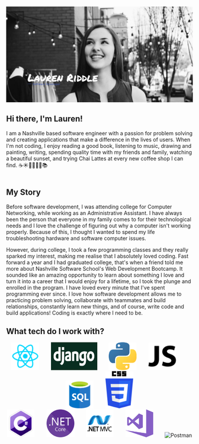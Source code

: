 ![ Logo ](./img/readme/LaurenB&W.png)

## Hi there, I'm Lauren!
I am a Nashville based software engineer with a passion for problem solving and creating applications that make a difference in the lives of users. When I'm not coding, I enjoy reading a good book, listening to music, drawing and painting, writing, spending quality time with my friends and family, watching a beautiful sunset, and trying Chai Lattes at every new coffee shop I can find. <span class="emoji">☕️☀️🦒📝🎶🎨📚</span><br/><br/>

## My Story
Before software development, I was attending college for Computer Networking, while working as an Administrative Assistant. I have always been the person that everyone in my family comes to for their technological needs and I love the challenge of figuring out why a computer isn't working properly. Because of this, I thought I wanted to spend my life troubleshooting hardware and software computer issues.<br>

However, during college, I took a few programming classes and they really sparked my interest, making me realise that I absolutely loved coding. Fast forward a year and I had graduated college, that's when a friend told me more about Nashville Software School's Web Development Bootcamp. It sounded like an amazing opportunity to learn about
something I love and turn it into a career that I would enjoy for a lifetime, so I took the plunge and enrolled in the program.
I have loved every minute that I've spent programming ever since. I love how software development allows me to practicing problem
solving, collaborate with teammates and build relationships, constantly learn new things, and of course, write code and build applications!
Coding is exactly where I need to be.

## What tech do I work with?

<div align="center"><img src="./img/react.png" alt="React.js" width="75" height="75" />&nbsp&nbsp&nbsp&nbsp&nbsp&nbsp&nbsp&nbsp<img src="./img/django.png" alt="Django" width="125" height="75" />&nbsp&nbsp&nbsp&nbsp&nbsp&nbsp&nbsp&nbsp<img src="./img/python.png" alt="Python" width="75" height="75" />&nbsp&nbsp&nbsp&nbsp&nbsp&nbsp&nbsp&nbsp<img src="./img/javascript.png" alt="Javascript" width="75" height="75" />&nbsp&nbsp&nbsp&nbsp&nbsp&nbsp&nbsp&nbsp<img src="./img/sql.png" alt="SQL" width="75" height="75" />&nbsp&nbsp&nbsp&nbsp&nbsp&nbsp&nbsp&nbsp<img src="./img/css3.png" alt="CSS" width="75" height="100" /></div>


<div align="center"><img src="./img/csharp.png" alt="csharp" width="75" height="75" />&nbsp&nbsp&nbsp&nbsp&nbsp&nbsp&nbsp&nbsp<img src="./img/dotnetcore.png" alt="dotnet" width="75" height="75" />&nbsp&nbsp&nbsp&nbsp&nbsp&nbsp&nbsp&nbsp<img src="./img/aspnetMVC.png" alt="aspnetMVC" width="75" height="75" />&nbsp&nbsp&nbsp&nbsp&nbsp&nbsp&nbsp&nbsp<img src="./img/visualstudiocsharp.png" alt="visualstudiocsharp" width="75" height="75" />&nbsp&nbsp&nbsp&nbsp&nbsp&nbsp&nbsp&nbsp<img src="./readmeimg/postman.png" alt="Postman" width="90" height="75"/></div>



